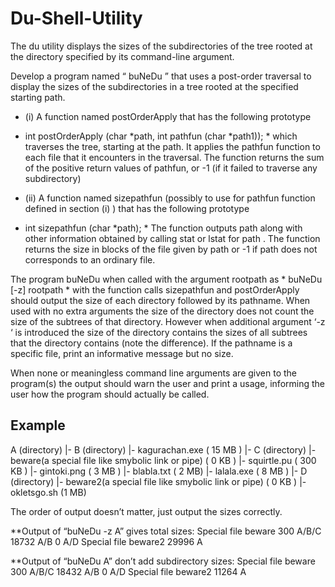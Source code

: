 # Du-Shell-Utility
The du utility displays the sizes of the subdirectories of the tree rooted at the directory specified by its command-line argument. 

Develop a program named “ buNeDu ” that uses a post-order traversal to display the sizes of the subdirectories in a tree rooted at the specified starting path.

- (i) A function named postOrderApply that has the following prototype
* int postOrderApply (char *path, int pathfun (char *path1)); *
which traverses the tree, starting at the path. It applies the pathfun function to each file that it encounters in the traversal. 
The function returns the sum of the positive return values of pathfun, or -1 (if it failed to traverse any subdirectory)
- (ii) A function named sizepathfun (possibly to use for pathfun function defined in section (i) ) that has the following prototype
* int sizepathfun (char *path); *
The function outputs path along with other information obtained by calling stat or lstat for path .
The function returns the size in blocks of the file given by path or -1 if path does not corresponds to an ordinary file. 


The program buNeDu when called with the argument rootpath as * buNeDu [-z] rootpath * with the function calls sizepathfun and postOrderApply should output the size of each directory followed by its pathname. When used with no extra arguments the size of the directory does not count the size of the subtrees of that directory. 
However when additional argument ‘-z ‘ is introduced the size of the directory contains the sizes of all subtrees that the directory contains (note the difference). 
If the pathname is a specific file, print an informative message but no size. 

When none or meaningless command line arguments are given to the program(s) the output should warn the user and print a usage, informing the user how the program should actually be called.

## Example

A (directory)
 |- B (directory)
   |- kagurachan.exe ( 15 MB )
   |- C (directory)
      |- beware(a special file like smybolic link or pipe) ( 0 KB )
      |- squirtle.pu ( 300 KB )
   |- gintoki.png ( 3 MB )
 |- blabla.txt ( 2 MB)
 |- lalala.exe ( 8 MB )
 |- D (directory)
 |- beware2(a special file like smybolic link or pipe) ( 0 KB )
 |- okletsgo.sh (1 MB)
 
 
The order of output doesn’t matter, just output the sizes correctly.

**Output of “buNeDu -z A” gives total sizes:
Special file  beware
300           A/B/C
18732         A/B
0             A/D
Special file  beware2
29996         A


**Output of “buNeDu A” don’t add subdirectory sizes:
Special file  beware
300           A/B/C
18432         A/B
0             A/D
Special file  beware2
11264         A
